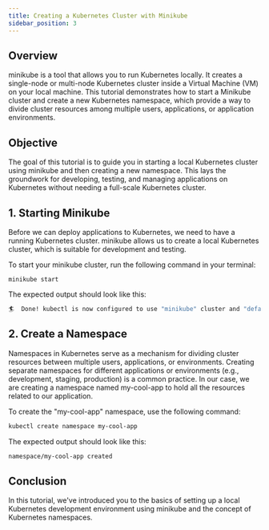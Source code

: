 ```yaml
---
title: Creating a Kubernetes Cluster with Minikube
sidebar_position: 3
---
```

## Overview
minikube is a tool that allows you to run Kubernetes locally. It creates a single-node or multi-node Kubernetes cluster inside a Virtual Machine (VM) on your local machine. This tutorial demonstrates how to start a Minikube cluster and create a new Kubernetes namespace, which provide a way to divide cluster resources among multiple users, applications, or application environments.

## Objective
The goal of this tutorial is to guide you in starting a local Kubernetes cluster using minikube and then creating a new namespace. This lays the groundwork for developing, testing, and managing applications on Kubernetes without needing a full-scale Kubernetes cluster. 

## 1. Starting Minikube
Before we can deploy applications to Kubernetes, we need to have a running Kubernetes cluster. minikube allows us to create a local Kubernetes cluster, which is suitable for development and testing.

To start your minikube cluster, run the following command in your terminal:
```
minikube start
```
The expected output should look like this:
```bash
🏄  Done! kubectl is now configured to use "minikube" cluster and "default" namespace by default
```

## 2. Create a Namespace
Namespaces in Kubernetes serve as a mechanism for dividing cluster resources between multiple users, applications, or environments. Creating separate namespaces for different applications or environments (e.g., development, staging, production) is a common practice. In our case, we are creating a namespace named my-cool-app to hold all the resources related to our application. 

To create the "my-cool-app" namespace, use the following command:
```bash
kubectl create namespace my-cool-app
```
The expected output should look like this:
```bash
namespace/my-cool-app created
```

## Conclusion
In this tutorial, we've introduced you to the basics of setting up a local Kubernetes development environment using minikube and the concept of Kubernetes namespaces. 